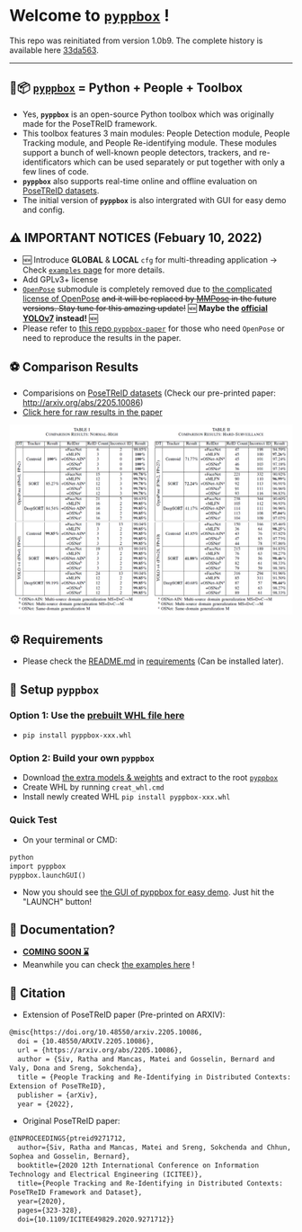 # Welcome to [**`pyppbox`**](https://github.com/rathaumons/pyppbox) !

This repo was reinitiated from version 1.0b9. The complete history is available here [33da563](https://github.com/rathaumons/pyppbox/tree/33da56302d27204931337b44d9a6a5adc1eb5257).
***

## 🐍📦 [**`pyppbox`**](https://github.com/rathaumons/pyppbox) = Python + People + Toolbox 

* Yes, **`pyppbox`** is an open-source Python toolbox which was originally made for the PoseTReID framework. 
* This toolbox features 3 main modules: People Detection module, People Tracking module, and People Re-identifying module. These modules support a bunch of well-known people detectors, trackers, and re-identificators which can be used separately or put together with only a few lines of code. 
* **`pyppbox`** also supports real-time online and offline evaluation on [PoseTReID datasets](https://github.com/rathaumons/PoseTReID_DATASET).
* The initial version of **`pyppbox`** is also intergrated with GUI for easy demo and config. 

<!--- ![alt text](https://raw.githubusercontent.com/rathaROG/screenshot/master/pyppbox/pyppbox_launchGUI.png) --->

## ⚠️ IMPORTANT NOTICES (Febuary 10, 2022)

* 🆕 Introduce **GLOBAL** & **LOCAL** `cfg` for multi-threading application -> Check [`examples` page](examples) for more details.
* Add GPLv3+ license
* [`OpenPose`](https://github.com/CMU-Perceptual-Computing-Lab/openpose) submodule is completely removed due to [the complicated license of OpenPose](https://github.com/CMU-Perceptual-Computing-Lab/openpose/blob/master/LICENSE) ~~and it will be replaced by [MMPose](https://github.com/open-mmlab/mmpose) in the future versions. Stay tune for this amazing update!~~ 🆕 **Maybe the [official YOLOv7](https://github.com/WongKinYiu/yolov7) instead!** 🆕
* Please refer to [this repo `pyppbox-paper`](https://github.com/rathaumons/pyppbox-paper) for those who need `OpenPose` or need to reproduce the results in the paper.

## ⚽ Comparison Results

* Comparisions on [PoseTReID datasets](https://github.com/rathaumons/PoseTReID_DATASET) (Check our pre-printed paper: http://arxiv.org/abs/2205.10086)
* [Click here for raw results in the paper](https://drive.google.com/open?id=13pVqKKd0mtoAaVQh1USxOwZwxg4HmzyQ)

<img src="https://raw.githubusercontent.com/rathaROG/screenshot/master/pyppbox/pyppbox_res001n.png">

## ⚙️ Requirements

* Please check the [README.md](requirements/README.md) in [requirements](requirements) (Can be installed later).

## 🚀 Setup `pyppbox`

### Option 1: Use the [prebuilt WHL file here](https://drive.google.com/open?id=1LY5WNsSoEMwxYjET26yry4AQMHiPDaM0) 
* `pip install pyppbox-xxx.whl`

### Option 2: Build your own `pyppbox`
* Download [the extra models & weights](https://drive.google.com/open?id=1EQzkwZ8aCpZqGrgxEo6PD_8hPhHlcaqz) and extract to the root [`pyppbox`](https://github.com/rathaumons/pyppbox/)
* Create WHL by running `creat_whl.cmd`
* Install newly created WHL `pip install pyppbox-xxx.whl`

### Quick Test
* On your terminal or CMD:
```
python
import pyppbox
pyppbox.launchGUI()
```
* Now you should see [the GUI of pyppbox for easy demo](https://raw.githubusercontent.com/rathaROG/screenshot/master/pyppbox/pyppbox_launchGUI_main.png). Just hit the "LAUNCH" button!

## 📝 Documentation? 

* **[COMING SOON ⌛](https://github.com/rathaumons/pyppbox)**
* Meanwhile you can check [the examples here](examples) ! 

## 🔗 Citation

* Extension of PoseTReID paper (Pre-printed on ARXIV):
```
@misc{https://doi.org/10.48550/arxiv.2205.10086,
  doi = {10.48550/ARXIV.2205.10086},
  url = {https://arxiv.org/abs/2205.10086},
  author = {Siv, Ratha and Mancas, Matei and Gosselin, Bernard and Valy, Dona and Sreng, Sokchenda},
  title = {People Tracking and Re-Identifying in Distributed Contexts: Extension of PoseTReID},
  publisher = {arXiv},
  year = {2022},
```

* Original PoseTReID paper:
```
@INPROCEEDINGS{ptreid9271712,
  author={Siv, Ratha and Mancas, Matei and Sreng, Sokchenda and Chhun, Sophea and Gosselin, Bernard},
  booktitle={2020 12th International Conference on Information Technology and Electrical Engineering (ICITEE)}, 
  title={People Tracking and Re-Identifying in Distributed Contexts: PoseTReID Framework and Dataset}, 
  year={2020},
  pages={323-328},
  doi={10.1109/ICITEE49829.2020.9271712}}
```
